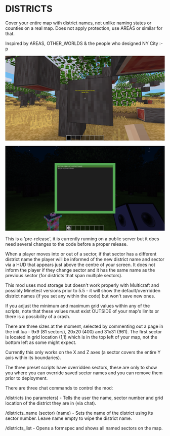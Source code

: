 # DISTRICTS

Cover your entire map with district names, not unlike naming states or counties on a real map. Does not apply protection, use AREAS or similar for that.

Inspired by AREAS, OTHER_WORLDS & the people who designed NY City :-p

![districts](https://github.com/MLK94/districts/blob/main/screenshot.png)

![districts](https://github.com/MLK94/districts/blob/main/screenshot_2.png)

This is a 'pre-release', it is currently running on a public server but it does need several changes to the code before a proper release.

When a player moves into or out of a sector, if that sector has a different district name the player will be informed of the new district name and sector via a HUD that appears just above the centre of your screen. It does not inform the player if they change sector and it has the same name as the previous sector (for districts that span multiple sectors).

This mod uses mod storage but doesn't work properly with Multicraft and possibly Minetest versions prior to 5.5 - it will show the default/overridden district names (if you set any within the code) but won't save new ones.

If you adjust the minimum and maximum grid values within any of the scripts, note that these values must exist OUTSIDE of your map's limits or there is a possibility of a crash.

There are three sizes at the moment, selected by commenting out a page in the init.lua - 9x9 (81 sectors), 20x20 (400) and 31x31 (961). The first sector is located in grid location (1,1) which is in the top left of your map, not the bottom left as some might expect.

Currently this only works on the X and Z axes (a sector covers the entire Y axis within its boundaries).

The three preset scripts have overridden sectors, these are only to show you where you can override saved sector names and you can remove them prior to deployment.

There are three chat commands to control the mod:

/districts (no parameters) - Tells the user the name, sector number and grid location of the district they are in (via chat).

/districts_name (sector) (name) - Sets the name of the district using its sector number. Leave name empty to wipe the district name.

/districts_list - Opens a formspec and shows all named sectors on the map.

